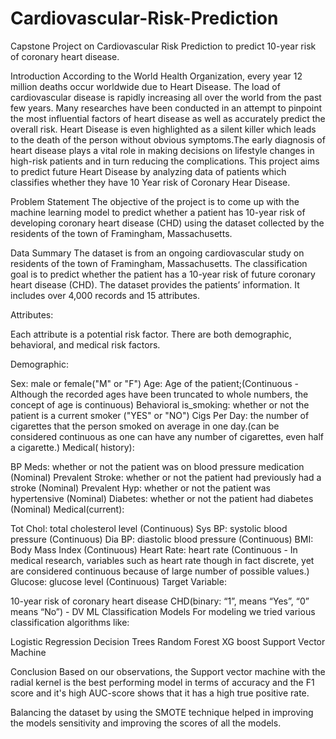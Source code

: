 # Cardiovascular-Risk-Prediction
Capstone Project on Cardiovascular Risk Prediction to predict 10-year risk of coronary heart disease.

Introduction
According to the World Health Organization, every year 12 million deaths occur worldwide due to Heart Disease. The load of cardiovascular disease is rapidly increasing all over the world from the past few years. Many researches have been conducted in an attempt to pinpoint the most influential factors of heart disease as well as accurately predict the overall risk. Heart Disease is even highlighted as a silent killer which leads to the death of the person without obvious symptoms.The early diagnosis of heart disease plays a vital role in making decisions on lifestyle changes in high-risk patients and in turn reducing the complications. This project aims to predict future Heart Disease by analyzing data of patients which classifies whether they have 10 Year risk of Coronary Hear Disease.

Problem Statement
The objective of the project is to come up with the machine learning model to predict whether a patient has 10-year risk of developing coronary heart disease (CHD) using the dataset collected by the residents of the town of Framingham, Massachusetts.

Data Summary
The dataset is from an ongoing cardiovascular study on residents of the town of Framingham, Massachusetts. The classification goal is to predict whether the patient has a 10-year risk of future coronary heart disease (CHD). The dataset provides the patients’ information. It includes over 4,000 records and 15 attributes.

Attributes:

Each attribute is a potential risk factor. There are both demographic, behavioral, and medical risk factors.

Demographic:

Sex: male or female("M" or "F")
Age: Age of the patient;(Continuous - Although the recorded ages have been truncated to whole numbers, the concept of age is continuous) Behavioral
is_smoking: whether or not the patient is a current smoker ("YES" or "NO")
Cigs Per Day: the number of cigarettes that the person smoked on average in one day.(can be considered continuous as one can have any number of cigarettes, even half a cigarette.)
Medical( history):

BP Meds: whether or not the patient was on blood pressure medication (Nominal)
Prevalent Stroke: whether or not the patient had previously had a stroke (Nominal)
Prevalent Hyp: whether or not the patient was hypertensive (Nominal)
Diabetes: whether or not the patient had diabetes (Nominal)
Medical(current):

Tot Chol: total cholesterol level (Continuous)
Sys BP: systolic blood pressure (Continuous)
Dia BP: diastolic blood pressure (Continuous)
BMI: Body Mass Index (Continuous)
Heart Rate: heart rate (Continuous - In medical research, variables such as heart rate though in fact discrete, yet are considered continuous because of large number of possible values.)
Glucose: glucose level (Continuous)
Target Variable:

10-year risk of coronary heart disease CHD(binary: “1”, means “Yes”, “0” means “No”) - DV
ML Classification Models
For modeling we tried various classification algorithms like:

Logistic Regression
Decision Trees
Random Forest
XG boost
Support Vector Machine

Conclusion
Based on our observations, the Support vector machine with the radial kernel is the best performing model in terms of accuracy and the F1 score and it's high AUC-score shows that it has a high true positive rate.

Balancing the dataset by using the SMOTE technique helped in improving the models sensitivity and improving the scores of all the models.
